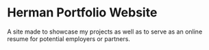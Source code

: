 # Herman Portfolio Website

A site made to showcase my projects as well as to serve as an online resume for potential employers or partners.
